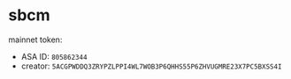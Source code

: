 # sbcm

mainnet token:

- ASA ID: `805862344`
- creator: `5ACGPWDDQ3ZRYPZLPPI4WL7WOB3P6QHHS55P6ZHVUGMRE23X7PC5BXSS4I`
